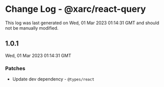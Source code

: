 # Change Log - @xarc/react-query

This log was last generated on Wed, 01 Mar 2023 01:14:31 GMT and should not be manually modified.

## 1.0.1
Wed, 01 Mar 2023 01:14:31 GMT

### Patches

- Update dev dependency - `@types/react` 

